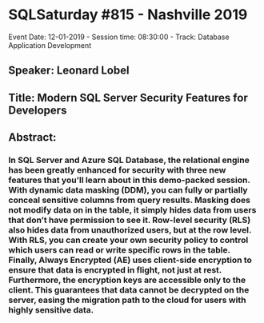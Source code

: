 # SQLSaturday #815 - Nashville 2019
Event Date: 12-01-2019 - Session time: 08:30:00 - Track: Database  Application Development 
## Speaker: Leonard Lobel
## Title: Modern SQL Server Security Features for Developers
## Abstract:
### In SQL Server and Azure SQL Database, the relational engine has been greatly enhanced for security with three new features that you’ll learn about in this demo-packed session. With dynamic data masking (DDM), you can fully or partially conceal sensitive columns from query results. Masking does not modify data on in the table, it simply hides data from users that don’t have permission to see it. Row-level security (RLS) also hides data from unauthorized users, but at the row level. With RLS, you can create your own security policy to control which users can read or write specific rows in the table. Finally, Always Encrypted (AE) uses client-side encryption to ensure that data is encrypted in flight, not just at rest. Furthermore, the encryption keys are accessible only to the client. This guarantees that data cannot be decrypted on the server, easing the migration path to the cloud for users with highly sensitive data.
